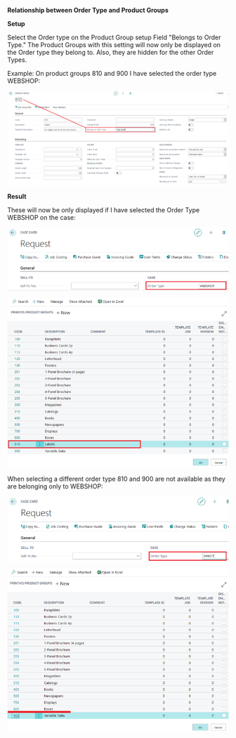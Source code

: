 **Relationship between Order Type and Product Groups**

**Setup**

Select the Order type on the Product Group setup Field "Belongs to Order
Type." The Product Groups with this setting will now only be displayed
on the Order type they belong to. Also, they are hidden for the other
Order Types.

Example: On product groups 810 and 900 I have selected the order type
WEBSHOP:

![Order Types and Product Groups](./assets/OTPG1.png)

**Result**

These will now be only displayed if I have selected the Order Type
WEBSHOP on the case:

![Order Types and Product Groups](./assets/OTPG2.png)

![Order Types and Product Groups](./assets/OTPG3.png)

When selecting a different order type 810 and 900 are not available as
they are belonging only to WEBSHOP:

![Order Types and Product Groups](./assets/OTPG4.png)

![Order Types and Product Groups](./assets/OTPG5.png)
